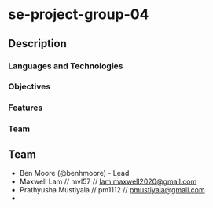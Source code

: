 # se-project-group-04
## Description

### Languages and Technologies

### Objectives

### Features

### Team
## Team
- Ben Moore (@benhmoore) - Lead
- Maxwell Lam // mvl57 // lam.maxwell2020@gmail.com
- Prathyusha Mustiyala // pm1112 // pmustiyala@gmail.com
-
